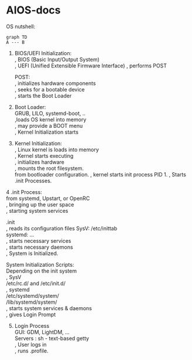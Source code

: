 # AIOS-docs

OS nutshell:  

```mermaid
graph TD
A --- B
```

1. BIOS/UEFI Initialization:  
   , BIOS (Basic Input/Output System)  
   , UEFI (Unified Extensible Firmware Interface)
   , performs POST  
  
   POST:  
   , initializes hardware components   
   , seeks for a bootable device   
   , starts the Boot Loader    
  
3. Boot Loader:  
   GRUB, LILO, systemd-boot, ..  
  ,loads OS kernel into memory     
     , may provide a BOOT menu   
  , Kernel Initialization starts   

4. Kernel Initialization:  
  , Linux kernel is loads into memory  
  , Kernel starts executing   
    , initializes hardware  
    , mounts the root filesystem.  
       from bootloader configuration. 
  , kernel starts init process PID 1. 
  , Starts .init Processes.  
   
  
4 .init Process:  
   from systemd, Upstart, or OpenRC   
   , bringing up the user space    
   , starting system services   
   
  .init  
  , reads its configuration files
    SysV: /etc/inittab    
    systemd: ...     
  , starts necessary services  
  , starts necessary daemons   
  , System is Initialized.  
  
  System Initialization Scripts:   
  Depending on the init system    
  , SysV   
    /etc/rc.d/ and /etc/init.d/   
  , systemd  
    /etc/systemd/system/   
    /lib/systemd/system/   
  , starts system services & daemons  
  , gives Login Prompt  
   
  
5. Login Process   
   GUI: GDM, LightDM, ...   
   Servers : sh - text-based getty   
   , User logs in   
   , runs  .profile.  
